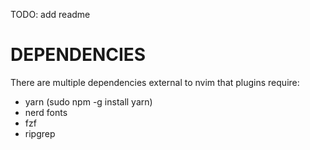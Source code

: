 TODO: add readme

# DEPENDENCIES

There are multiple dependencies external to nvim that plugins require:

- yarn (sudo npm -g install yarn)
- nerd fonts
- fzf
- ripgrep
